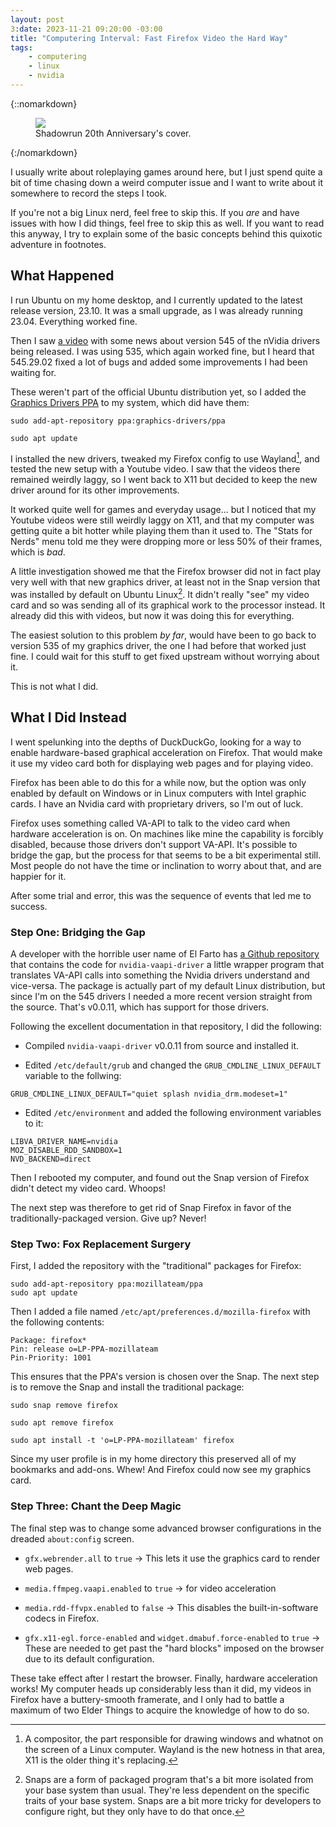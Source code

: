 ```yaml
---
layout: post
3:date: 2023-11-21 09:20:00 -03:00
title: "Computering Interval: Fast Firefox Video the Hard Way"
tags:
    - computering
    - linux
    - nvidia
---
```


{::nomarkdown}
<figure class="center">
   <img src="{{ "/assets/firefox-logo.png" | absolute_url }}"/>
   <figcaption>
     Shadowrun 20th Anniversary's cover.
   </figcaption>
</figure>
{:/nomarkdown}

I usually write about roleplaying games around here, but I just spend quite a
bit of time chasing down a weird computer issue and I want to write about it
somewhere to record the steps I took.

If you're not a big Linux nerd, feel free to skip this. If you _are_ and have
issues with how I did things, feel free to skip this as well. If you want to
read this anyway, I try to explain some of the basic concepts behind this
quixotic adventure in footnotes.

## What Happened

I run Ubuntu on my home desktop, and I currently updated to the latest release
version, 23.10. It was a small upgrade, as I was already running
23.04. Everything worked fine.

Then I saw [a video][1] with some news about version 545 of the nVidia drivers
being released. I was using 535, which again worked fine, but I heard that
545.29.02 fixed a lot of bugs and added some improvements I had been waiting
for.

These weren't part of the official Ubuntu distribution yet, so I added the
[Graphics Drivers PPA][2] to my system, which did have them:

``` shell
sudo add-apt-repository ppa:graphics-drivers/ppa

sudo apt update
```

I installed the new drivers, tweaked my Firefox config to use Wayland[^1], and
tested the new setup with a Youtube video. I saw that the videos there remained
weirdly laggy, so I went back to X11 but decided to keep the new driver around
for its other improvements.

It worked quite well for games and everyday usage... but I noticed that my
Youtube videos were still weirdly laggy on X11, and that my computer was
getting quite a bit hotter while playing them than it used to. The "Stats for
Nerds" menu told me they were dropping more or less 50% of their frames, which
is _bad_.

A little investigation showed me that the Firefox browser did not in fact play
very well with that new graphics driver, at least not in the Snap version that
was installed by default on Ubuntu Linux[^2]. It didn't really "see" my video
card and so was sending all of its graphical work to the processor instead. It
already did this with videos, but now it was doing this for everything.

The easiest solution to this problem _by far_, would have been to go back to
version 535 of my graphics driver, the one I had before that worked just fine. I
could wait for this stuff to get fixed upstream without worrying about it.

This is not what I did.

## What I Did Instead

I went spelunking into the depths of DuckDuckGo, looking for a way to enable
hardware-based graphical acceleration on Firefox. That would make it use my
video card both for displaying web pages and for playing video.

Firefox has been able to do this for a while now, but the option was only
enabled by default on Windows or in Linux computers with Intel graphic cards. I
have an Nvidia card with proprietary drivers, so I'm out of luck.

Firefox uses something called VA-API to talk to the video card when hardware
acceleration is on. On machines like mine the capability is forcibly disabled,
because those drivers don't support VA-API. It's possible to bridge the gap, but
the process for that seems to be a bit experimental still. Most people do not
have the time or inclination to worry about that, and are happier for it.

After some trial and error, this was the sequence of events that led me to
success.

### Step One: Bridging the Gap

A developer with the horrible user name of El Farto has [a Github repository][3]
that contains the code for `nvidia-vaapi-driver` a little wrapper program that
translates VA-API calls into something the Nvidia drivers understand and
vice-versa. The package is actually part of my default Linux distribution, but
since I'm on the 545 drivers I needed a more recent version straight from the
source. That's v0.0.11, which has support for those drivers.

Following the excellent documentation in that repository, I did the following:

- Compiled `nvidia-vaapi-driver` v0.0.11 from source and installed it.

- Edited `/etc/default/grub` and changed the `GRUB_CMDLINE_LINUX_DEFAULT`
  variable to the follwing:

``` shell
GRUB_CMDLINE_LINUX_DEFAULT="quiet splash nvidia_drm.modeset=1"
```

- Edited `/etc/environment` and added the following environment variables to it:

``` shell
LIBVA_DRIVER_NAME=nvidia
MOZ_DISABLE_RDD_SANDBOX=1
NVD_BACKEND=direct
```

Then I rebooted my computer, and found out the Snap version of Firefox didn't
detect my video card. Whoops!

The next step was therefore to get rid of Snap Firefox in favor of the
traditionally-packaged version. Give up? Never!

### Step Two: Fox Replacement Surgery

First, I added the repository with the "traditional" packages for Firefox:

``` shell
sudo add-apt-repository ppa:mozillateam/ppa
sudo apt update
```

Then I added a file named `/etc/apt/preferences.d/mozilla-firefox` with the
following contents:

``` shell
Package: firefox*
Pin: release o=LP-PPA-mozillateam
Pin-Priority: 1001

```

This ensures that the PPA's version is chosen over the Snap. The next step is to
remove the Snap and install the traditional package:

``` shell
sudo snap remove firefox

sudo apt remove firefox

sudo apt install -t 'o=LP-PPA-mozillateam' firefox
```

Since my user profile is in my home directory this preserved all of my bookmarks
and add-ons. Whew! And Firefox could now see my graphics card.

### Step Three: Chant the Deep Magic

The final step was to change some advanced browser configurations in the dreaded
`about:config` screen.

- `gfx.webrender.all` to `true` -> This lets it use the graphics card to
  render web pages.

- `media.ffmpeg.vaapi.enabled` to `true` -> for video acceleration

- `media.rdd-ffvpx.enabled` to `false` -> This disables the built-in-software
  codecs in Firefox.

- `gfx.x11-egl.force-enabled` and `widget.dmabuf.force-enabled` to `true` ->
  These are needed to get past the "hard blocks" imposed on the browser due to
  its default configuration.

These take effect after I restart the browser. Finally, hardware acceleration
works! My computer heads up considerably less than it did, my videos in Firefox
have a buttery-smooth framerate, and I only had to battle a maximum of two Elder
Things to acquire the knowledge of how to do so.




[1]: https://youtu.be/Yi5LFtNTGrs?si=CaEw_fKJMYLh7191&t=256
[2]: https://launchpad.net/~graphics-drivers/+archive/ubuntu/ppa
[3]: https://github.com/elFarto/nvidia-vaapi-driver

[^1]: A compositor, the part responsible for drawing windows and whatnot on the
    screen of a Linux computer. Wayland is the new hotness in that area, X11 is
    the older thing it's replacing.

[^2]: Snaps are a form of packaged program that's a bit more isolated from your
    base system than usual. They're less dependent on the specific traits of
    your base system. Snaps are a bit more tricky for developers to configure
    right, but they only have to do that once.
